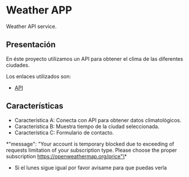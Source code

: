 # Weather APP

Weather API service.

## Presentación

En éste proyecto utilizamos un API para obtener el clima de las diferentes ciudades.

Los enlaces utilizados son:

- [API](https://https://openweathermap.org/forecast5)

## Características

- Característica A: Conecta con API para obtener datos climatológicos.
- Característica B: Muestra tiempo de la ciudad seleccionada.
- Característica C: Formulario de contacto.

\*"message": "Your account is temporary blocked due to exceeding of requests limitation of your subscription type. Please choose the proper subscription https://openweathermap.org/price"\*

- Si el lunes sigue igual por favor avisame para que puedas verla